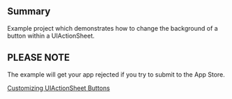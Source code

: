 ## Summary
Example project which demonstrates how to change the background of a button within a UIActionSheet.

## PLEASE NOTE
The example will get your app rejected if you try to submit to the App Store.

[Customizing UIActionSheet Buttons](http://blog.corywiles.com/customizing-uiactionsheet-buttons)
